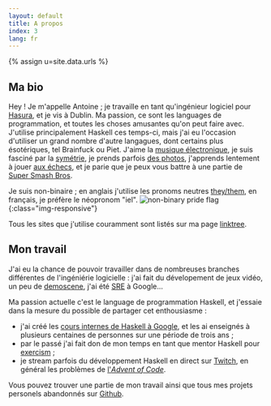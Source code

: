 ```yaml
---
layout: default
title: A propos
index: 3
lang: fr
---
```


{% assign u=site.data.urls %}

## Ma bio

Hey ! Je m'appelle Antoine ; je travaille en tant qu'ingénieur
logiciel pour [Hasura](http://hasura.io), et je vis à Dublin. Ma
passion, ce sont les languages de programmation, et toutes les choses
amusantes qu'on peut faire avec. J'utilise principalement Haskell ces
temps-ci, mais j'ai eu l'occasion d'utiliser un grand nombre d'autre
langagues, dont certains plus ésotériques, tel Brainfuck ou
Piet. J'aime la [musique électronique]({{u.bandcamp}}), je suis
fasciné par la [symétrie]({{u.deviantart}}), je prends parfois [des
photos]({{u.flickr}}), j'apprends lentement à jouer [aux échecs]({{u.chess}}), et je parie que je peux vous battre à une
partie de [Super Smash
Bros](https://en.wikipedia.org/wiki/Super_Smash_Bros._Ultimate).

Je suis non-binaire ; en anglais j'utilise les pronoms neutres
[they/them](https://pronoun.is/they/.../themself), en français, je
préfère le néopronom "iel". ![non-binary
pride flag](/img/nbh.png){:class="img-responsive"}

Tous les sites que j'utilise couramment sont listés sur ma page [linktree]({{u.linktree}}).


## Mon travail

J'ai eu la chance de pouvoir travailler dans de nombreuses branches différentes de l'ingéniérie logicielle : j'ai fait du dévelopement de jeux vidéo, un peu de [demoscene](https://www.ctrl-alt-test.fr/), j'ai été [SRE](https://en.wikipedia.org/wiki/Site_reliability_engineering) à Google...

Ma passion actuelle c'est le language de programmation Haskell, et j'essaie dans la mesure du possible de partager cet enthousiasme :

- j'ai créé les [cours internes de Haskell à Google](https://github.com/nicuveo/haskell-trainings), et les ai enseignés à plusieurs centaines de personnes sur une période de trois ans ;
- par le passé j'ai fait don de mon temps en tant que mentor Haskell pour [exercism](https://exercism.io/tracks/haskell) ;
- je stream parfois du développement Haskell en direct sur [Twitch]({{u.twitch}}), en général les problèmes de [l'*Advent of Code*](https://adventofcode.com).

Vous pouvez trouver une partie de mon travail ainsi que tous mes projets personels abandonnés sur [Github]({{u.github}}).
